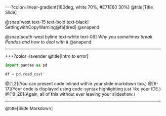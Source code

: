 ---?color=linear-gradient(180deg, white 70%, #E71E60 30%)
@title[Title Slide]

@snap[west text-15 text-bold text-black]
SettingwithCopyWarning@fa[tired]
@snapend

@snap[south-west byline text-white text-06]
*Why you sometimes break Pandas and how to deal with it*
@snapend

---
+++?color=lavender
@title[Intro to error]

```python
import pandas as pd

df = pd.read_csv('
```

@[1,2](You can present code inlined within your slide markdown too.)
@[9-17](Your code is displayed using code-syntax highlighting just like your IDE.)
@[19-20](Again, all of this without ever leaving your slideshow.)

---
@title[Slide Markdown]

